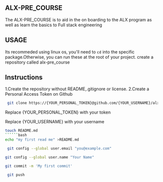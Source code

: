 ## ALX-PRE_COURSE
The ALX-PRE_COURSE is to aid in the on boarding to the ALX program as well as learn the basics to Full stack engineering

## USAGE

Its recommeded using linux os, you'll need to `cd` into the specific package.Otherwise, you can run these at the root of your project.
create a repository called alx-pre_course 

## Instructions
1.Create the repository without README,.gitignore or license.
2.Create a Personal Access Token on Github

```bash
 git clone https://{YOUR_PERSONAL_TOKEN}@github.com/{YOUR_USERNAME}/alx-pre_course.git
```
Replace {YOUR_PERSONAL_TOKEN} with your token 

Replace {YOUR_USERNAME} with your username 
```bash
touch README.md
``````bash
echo "my first read me" >README.md
```
```bash
 git config --global user.email "you@example.com"
```
```bash
git config --global user.name "Your Name"
```
```bash
git commit -m 'My first commit'
```
```bash
 git push 
```
